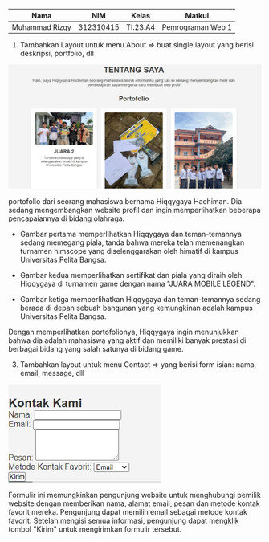 | Nama                    | NIM        | Kelas   | Matkul            |
|-------------------------|------------|---------|-------------------|
| Muhammad Rizqy | 312310415  | TI.23.A4| Pemrograman Web 1 |

1. Tambahkan Layout untuk menu About
=> buat single layout yang berisi deskripsi, portfolio, dll

![alt text](https://github.com/Rizqy679/Lab4Web/blob/main/TUGAS%201%20LAB4.jpg)

portofolio dari seorang mahasiswa bernama Hiqqygaya Hachiman. Dia sedang mengembangkan website profil dan ingin memperlihatkan beberapa pencapaiannya di bidang olahraga.

- Gambar pertama memperlihatkan Hiqqygaya dan teman-temannya sedang memegang piala, tanda bahwa mereka telah memenangkan turnamen himscope   yang diselenggarakan oleh himatif di kampus Universitas Pelita Bangsa.

- Gambar kedua memperlihatkan sertifikat dan piala yang diraih oleh Hiqqygaya di turnamen game dengan nama "JUARA MOBILE LEGEND".

- Gambar ketiga memperlihatkan Hiqqygaya dan teman-temannya sedang berada di depan sebuah bangunan yang kemungkinan adalah kampus 
  Universitas Pelita Bangsa.

Dengan memperlihatkan portofolionya, Hiqqygaya ingin menunjukkan bahwa dia adalah mahasiswa yang aktif dan memiliki banyak prestasi di berbagai bidang yang salah satunya di bidang game.

3. Tambahkan layout untuk menu Contact
=> yang berisi form isian: nama, email, message, dll

![alt text](https://github.com/Rizqy679/Lab4Web/blob/main/TUGAS%202%20LAB4.jpg)

Formulir ini memungkinkan pengunjung website untuk menghubungi pemilik website dengan memberikan nama, alamat email, pesan dan metode kontak favorit mereka. Pengunjung dapat memilih email sebagai metode kontak favorit. Setelah mengisi semua informasi, pengunjung dapat mengklik tombol "Kirim" untuk mengirimkan formulir tersebut.

